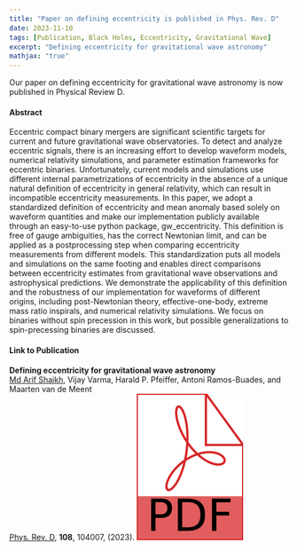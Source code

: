 ```yaml
---
title: "Paper on defining eccentricity is published in Phys. Rev. D"
date: 2023-11-10
tags: [Publication, Black Holes, Eccentricity, Gravitational Wave]
excerpt: "Defining eccentricity for gravitational wave astronomy"
mathjax: "true"
---
```

Our paper on defining eccentricity for gravitational wave astronomy is now
published in Physical Review D.

#### Abstract
Eccentric compact binary mergers are significant scientific targets for current
and future gravitational wave observatories. To detect and analyze eccentric
signals, there is an increasing effort to develop waveform models, numerical
relativity simulations, and parameter estimation frameworks for eccentric
binaries. Unfortunately, current models and simulations use different internal
parametrizations of eccentricity in the absence of a unique natural definition
of eccentricity in general relativity, which can result in incompatible
eccentricity measurements. In this paper, we adopt a standardized definition of
eccentricity and mean anomaly based solely on waveform quantities and make our
implementation publicly available through an easy-to-use python package,
gw_eccentricity. This definition is free of gauge ambiguities, has the correct
Newtonian limit, and can be applied as a postprocessing step when comparing
eccentricity measurements from different models. This standardization puts all
models and simulations on the same footing and enables direct comparisons
between eccentricity estimates from gravitational wave observations and
astrophysical predictions. We demonstrate the applicability of this definition
and the robustness of our implementation for waveforms of different origins,
including post-Newtonian theory, effective-one-body, extreme mass ratio
inspirals, and numerical relativity simulations. We focus on binaries without
spin precession in this work, but possible generalizations to spin-precessing
binaries are discussed.

#### Link to Publication
<b>Defining eccentricity for gravitational wave astronomy</b><br> <u>Md Arif
Shaikh</u>, Vijay Varma, Harald P. Pfeiffer, Antoni Ramos-Buades, and Maarten
van de Meent<br> <a
href="https://doi.org/10.1103/PhysRevD.108.104007">Phys. Rev. D</a>,
<b>108</b>, 104007, (2023). <a href="https://arxiv.org/pdf/2302.11257.pdf"><img
class="svg-icon" src="/assets/pdf.svg"></a>
